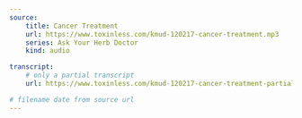 ```yaml
---
source:
    title: Cancer Treatment
    url: https://www.toxinless.com/kmud-120217-cancer-treatment.mp3
    series: Ask Your Herb Doctor
    kind: audio

transcript: 
    # only a partial transcript
    url: https://www.toxinless.com/kmud-120217-cancer-treatment-partial-transcript.doc

# filename date from source url
---
```


